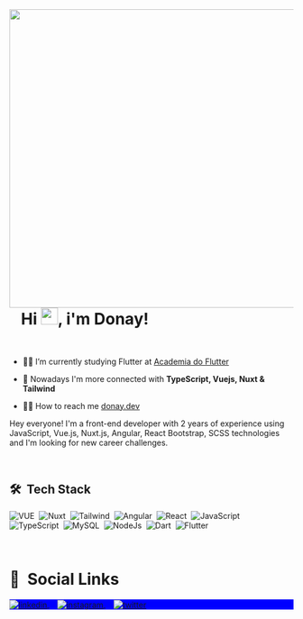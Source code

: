 <img align="right" height="530em" src="https://raw.githubusercontent.com/gist/lucasdonay/7329d013c542214a6a4eb148dbf08464/raw/55ec5796137d29980d23b3648b565a891ef52917/githubcardfinal2.svg">
<h1 align="left">⠀Hi <img src="https://media.giphy.com/media/hvRJCLFzcasrR4ia7z/giphy.gif" width="30px">, i'm Donay!</h1>
<br>


- 👨‍🎓   I’m currently studying Flutter at [Academia do Flutter](https://novo.academiadoflutter.com.br/)

- 🚀  Nowadays I'm more connected with **TypeScript, Vuejs, Nuxt & Tailwind**

- 👨‍💻  How to reach me  [donay.dev](https://donay.dev)

 Hey everyone! I'm a front-end developer with 2 years of experience using JavaScript, Vue.js, Nuxt.js, Angular, React Bootstrap, SCSS technologies and I'm looking for new career challenges.

<br>

## 🛠 &nbsp;Tech Stack

![VUE](https://img.shields.io/badge/-VueJs-05122A?style=flat&logo=vue.js)&nbsp;
![Nuxt](https://img.shields.io/badge/-NuxtJs-05122A?style=flat&logo=nuxt.js)&nbsp;
![Tailwind](https://img.shields.io/badge/-TailwindCss-05122A?style=flat&logo=Tailwind%20CSS)&nbsp;
![Angular](https://img.shields.io/badge/-Angular-05122A?style=flat&logo=angular)&nbsp;
![React](https://img.shields.io/badge/-React-05122A?style=flat&logo=react)&nbsp;
![JavaScript](https://img.shields.io/badge/-JavaScript-05122A?style=flat&logo=javascript)&nbsp;
![TypeScript](https://img.shields.io/badge/-TypeScript-05122A?style=flat&logo=typescript)&nbsp;
![MySQL](https://img.shields.io/badge/-MySQL-05122A?style=flat&logo=mysql)&nbsp;
![NodeJs](https://img.shields.io/badge/-NodeJs-05122A?style=flat&logo=node.js)&nbsp;
![Dart](https://img.shields.io/badge/-Dart-05122A?style=flat&logo=dart)&nbsp;
![Flutter](https://img.shields.io/badge/-Flutter-05122A?style=flat&logo=flutter)&nbsp;




<br>

<h1 align="left"> 📡 &nbsp;Social Links</h1>
<p align="left" style="background:blue">  
<a href="https://www.linkedin.com/in/lucasdonay/" target="_blank">
  <img align="center" src="https://img.shields.io/badge/-lucasdonay-05122A?style=flat&logo=linkedin" alt="linkedin"/>
</a>  ⠀
    <a href="https://instagram.com/donays" target="_blank">
 <img align="center" src="https://img.shields.io/badge/-donays-05122A?style=flat&logo=instagram" alt="instagram"/>
</a>  
  ⠀
  <a href="https://twitter.com/donaycodes" target="_blank">
  <img align="center" src="https://img.shields.io/badge/-donaycodes-05122A?style=flat&logo=twitter" alt="twitter"/>
</a>
  
</p>
